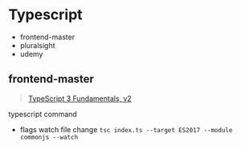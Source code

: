 # Typescript

- frontend-master
- pluralsight
- udemy

## frontend-master

> [TypeScript 3 Fundamentals, v2](https://frontendmasters.com/courses/typescript-v2)

typescript command

- flags watch file change `tsc index.ts --target ES2017 --module commonjs --watch`
